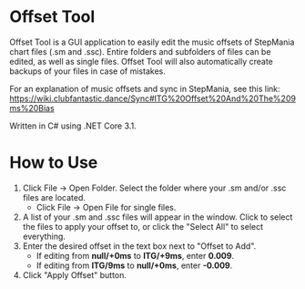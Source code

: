 # Offset Tool
Offset Tool is a GUI application to easily edit the music offsets of StepMania chart files (.sm and .ssc). Entire folders and subfolders of files can be edited, as well as single files.
Offset Tool will also automatically create backups of your files in case of mistakes.

For an explanation of music offsets and sync in StepMania, see this link: https://wiki.clubfantastic.dance/Sync#ITG%20Offset%20And%20The%209ms%20Bias

Written in C# using .NET Core 3.1.

# How to Use
1. Click File -> Open Folder. Select the folder where your .sm and/or .ssc files are located.
	- Click File -> Open File for single files.
3. A list of your .sm and .ssc files will appear in the window. Click to select the files to apply your offset to, or click the "Select All" to select everything.
4. Enter the desired offset in the text box next to "Offset to Add".
	- If editing from **null/+0ms** to **ITG/+9ms**, enter **0.009**.
	- If editing from **ITG/9ms** to **null/+0ms**, enter **-0.009**.
5. Click "Apply Offset" button.
